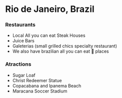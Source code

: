 # Rio de Janeiro, Brazil

### Restaurants
- Local All you can eat Steak Houses
- Juice Bars
- Galeterias (small grilled chics specialty restaurant)
- We also have brazilian all you can eat :pizza: places  

### Atractions

- Sugar Loaf
- Christ Redeemer Statue
- Copacabana and Ipanema Beach
- Maracana Soccer Stadium
